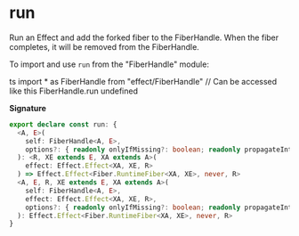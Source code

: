 # run

Run an Effect and add the forked fiber to the FiberHandle.
When the fiber completes, it will be removed from the FiberHandle.

To import and use `run` from the "FiberHandle" module:

ts
import \* as FiberHandle from "effect/FiberHandle"
// Can be accessed like this
FiberHandle.run
undefined

**Signature**

```ts
export declare const run: {
  <A, E>(
    self: FiberHandle<A, E>,
    options?: { readonly onlyIfMissing?: boolean; readonly propagateInterruption?: boolean | undefined }
  ): <R, XE extends E, XA extends A>(
    effect: Effect.Effect<XA, XE, R>
  ) => Effect.Effect<Fiber.RuntimeFiber<XA, XE>, never, R>
  <A, E, R, XE extends E, XA extends A>(
    self: FiberHandle<A, E>,
    effect: Effect.Effect<XA, XE, R>,
    options?: { readonly onlyIfMissing?: boolean; readonly propagateInterruption?: boolean | undefined }
  ): Effect.Effect<Fiber.RuntimeFiber<XA, XE>, never, R>
}
```
